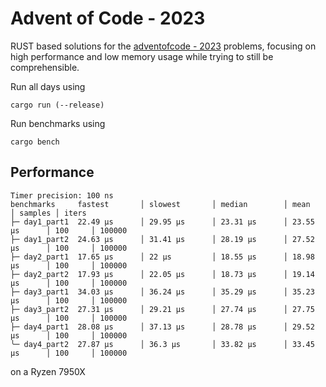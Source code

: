 # Advent of Code - 2023

RUST based solutions for the [adventofcode - 2023](https://adventofcode.com/2023) problems,
focusing on high performance and low memory usage while trying to still be comprehensible.

Run all days using

    cargo run (--release)

Run benchmarks using

    cargo bench

## Performance

```shell
Timer precision: 100 ns
benchmarks     fastest       │ slowest       │ median        │ mean          │ samples │ iters
├─ day1_part1  22.49 µs      │ 29.95 µs      │ 23.31 µs      │ 23.55 µs      │ 100     │ 100000
├─ day1_part2  24.63 µs      │ 31.41 µs      │ 28.19 µs      │ 27.52 µs      │ 100     │ 100000
├─ day2_part1  17.65 µs      │ 22 µs         │ 18.55 µs      │ 18.98 µs      │ 100     │ 100000
├─ day2_part2  17.93 µs      │ 22.05 µs      │ 18.73 µs      │ 19.14 µs      │ 100     │ 100000
├─ day3_part1  34.03 µs      │ 36.24 µs      │ 35.29 µs      │ 35.23 µs      │ 100     │ 100000
├─ day3_part2  27.31 µs      │ 29.21 µs      │ 27.74 µs      │ 27.75 µs      │ 100     │ 100000
├─ day4_part1  28.08 µs      │ 37.13 µs      │ 28.78 µs      │ 29.52 µs      │ 100     │ 100000
╰─ day4_part2  27.87 µs      │ 36.3 µs       │ 33.82 µs      │ 33.45 µs      │ 100     │ 100000
```

on a Ryzen 7950X
